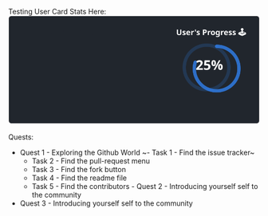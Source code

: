 
  Testing User Card Stats Here:<br>
  ![User Draft Stats](/userCards/draft.svg)

  
Quests:
  - Quest 1 - Exploring the Github World
    ~- Task 1 - Find the issue tracker~
    - Task 2 - Find the pull-request menu
    - Task 3 - Find the fork button
    - Task 4 - Find the readme file
    - Task 5 - Find the contributors  - Quest 2 - Introducing yourself self to the community
  - Quest 3 - Introducing yourself self to the community
